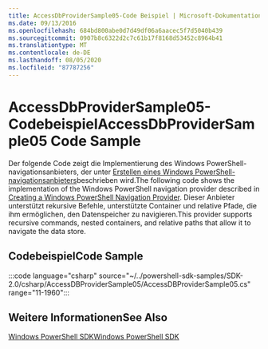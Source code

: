 ```yaml
---
title: AccessDbProviderSample05-Code Beispiel | Microsoft-Dokumentation
ms.date: 09/13/2016
ms.openlocfilehash: 684bd800abe0d7d49df06a6aacec5f7d5040b439
ms.sourcegitcommit: 0907b8c6322d2c7c61b17f8168d53452c8964b41
ms.translationtype: MT
ms.contentlocale: de-DE
ms.lasthandoff: 08/05/2020
ms.locfileid: "87787256"
---
```

# <a name="accessdbprovidersample05-code-sample"></a><span data-ttu-id="91015-102">AccessDbProviderSample05-Codebeispiel</span><span class="sxs-lookup"><span data-stu-id="91015-102">AccessDbProviderSample05 Code Sample</span></span>

<span data-ttu-id="91015-103">Der folgende Code zeigt die Implementierung des Windows PowerShell-navigationsanbieters, der unter [Erstellen eines Windows PowerShell-navigationsanbieters](./creating-a-windows-powershell-navigation-provider.md)beschrieben wird.</span><span class="sxs-lookup"><span data-stu-id="91015-103">The following code shows the implementation of the Windows PowerShell navigation provider described in [Creating a Windows PowerShell Navigation Provider](./creating-a-windows-powershell-navigation-provider.md).</span></span>
<span data-ttu-id="91015-104">Dieser Anbieter unterstützt rekursive Befehle, unterstützte Container und relative Pfade, die ihm ermöglichen, den Datenspeicher zu navigieren.</span><span class="sxs-lookup"><span data-stu-id="91015-104">This provider supports recursive commands, nested containers, and relative paths that allow it to navigate the data store.</span></span>

## <a name="code-sample"></a><span data-ttu-id="91015-105">Codebeispiel</span><span class="sxs-lookup"><span data-stu-id="91015-105">Code Sample</span></span>

:::code language="csharp" source="~/../powershell-sdk-samples/SDK-2.0/csharp/AccessDBProviderSample05/AccessDBProviderSample05.cs" range="11-1960":::

## <a name="see-also"></a><span data-ttu-id="91015-106">Weitere Informationen</span><span class="sxs-lookup"><span data-stu-id="91015-106">See Also</span></span>

[<span data-ttu-id="91015-107">Windows PowerShell SDK</span><span class="sxs-lookup"><span data-stu-id="91015-107">Windows PowerShell SDK</span></span>](../windows-powershell-reference.md)
